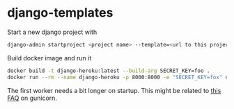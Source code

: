 # django-templates
Start a new django project with 

```bash
django-admin startproject <project name> --template=<url to this project> --name=Dockerfile
```

Build docker image and run it
```bash
docker build -t django-heroku:latest --build-arg SECRET_KEY=foo .
docker run --rm --name django-heroku -p 8000:8000 -e "SECRET_KEY=fox" django-heroku:latest
```
The first worker needs a bit longer on startup. This might be related to [this FAQ](https://docs.gunicorn.org/en/stable/faq.html#why-are-workers-silently-killed) on gunicorn.
